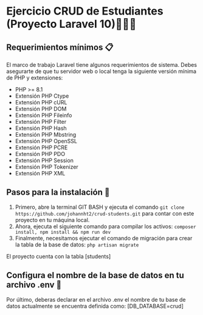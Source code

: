 # Ejercicio CRUD de Estudiantes (Proyecto Laravel 10)👨‍🎓📖

## Requerimientos mínimos 📋

El marco de trabajo Laravel tiene algunos requerimientos de sistema. Debes asegurarte de que tu servidor web o local tenga la siguiente versión mínima de PHP y extensiones:

-   PHP >= 8.1
-   Extensión PHP Ctype
-   Extensión PHP cURL
-   Extensión PHP DOM
-   Extensión PHP Fileinfo
-   Extensión PHP Filter
-   Extensión PHP Hash
-   Extensión PHP Mbstring
-   Extensión PHP OpenSSL
-   Extensión PHP PCRE
-   Extensión PHP PDO
-   Extensión PHP Session
-   Extensión PHP Tokenizer
-   Extensión PHP XML

## Pasos para la instalación 🔧

1. Primero, abre la terminal GIT BASH y ejecuta el comando `git clone https://github.com/johannht2/crud-students.git` para contar con este proyecto en tu máquina local.
2. Ahora, ejecuta el siguiente comando para compilar los activos: `composer install, npm install && npm run dev`
3. Finalmente, necesitamos ejecutar el comando de migración para crear la tabla de la base de datos: `php artisan migrate`

El proyecto cuenta con la tabla [students]

## Configura el nombre de la base de datos en tu archivo .env 🔑

Por último, deberas declarar en el archivo .env el nombre de tu base de datos actualmente se encuentra definida como: [DB_DATABASE=crud]
